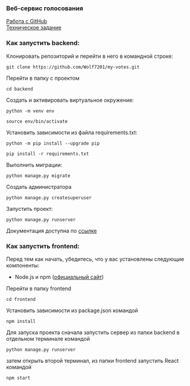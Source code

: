 ### Веб-сервис голосования

[Работа с GitHub](GitHub%20Workflow.md)  
[Техническое задание](Техническое%20задание.md)

### Как запустить backend:

Клонировать репозиторий и перейти в него в командной строке:

```
git clone https://github.com/Wolf7201/my-votes.git
```

Перейти в папку с проектом

```
cd backend
```

Cоздать и активировать виртуальное окружение:

```
python -m venv env
```

```
source env/bin/activate
```

Установить зависимости из файла requirements.txt:

```
python -m pip install --upgrade pip
```

```
pip install -r requirements.txt
```

Выполнить миграции:

```
python manage.py migrate
```

Создать администратора

```
python manage.py createsuperuser
```

Запустить проект:

```
python manage.py runserver
```

Документация доступна по [ссылке](http://127.0.0.1:8000/redoc/)
### Как запустить frontend:

Перед тем как начать, убедитесь, что у вас установлены следующие компоненты:

- Node.js и npm ([официальный сайт](https://nodejs.org/))

Перейти в папку frontend
```commandline
cd frontend
```

Установить зависимости из package.json командой
```commandline
npm install
```

Для запуска проекта сначала запустить сервер из папки backend в отдельном терминале командой

```
python manage.py runserver
```
затем открыть второй терминал, из папки frontend запустить React командой
```commandline
npm start
```